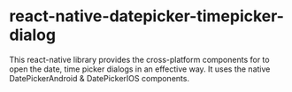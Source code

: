 # react-native-datepicker-timepicker-dialog
This react-native library provides the cross-platform components for to open the date, time picker dialogs in an effective way. It uses the native DatePickerAndroid & DatePickerIOS components.
